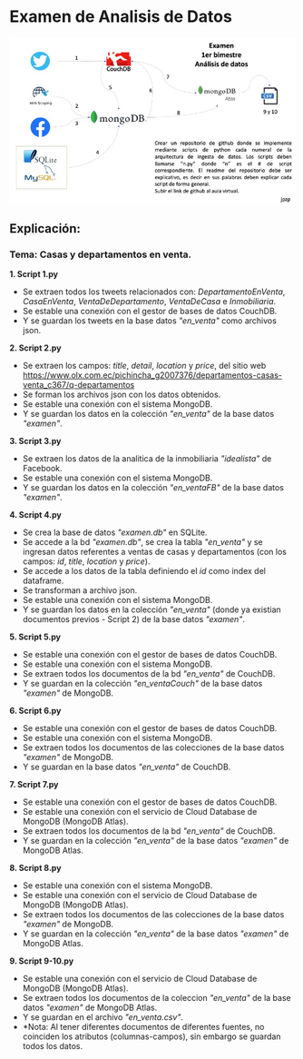 # Examen de Analisis de Datos
![Indicaciones](https://github.com/GabiCC08/examen_AnalisisDatos/blob/main/Indicaciones.jpg)

## Explicación:

### Tema: Casas y departamentos en venta.

**1. Script 1.py**
- Se extraen todos los tweets relacionados con: *DepartamentoEnVenta*, *CasaEnVenta*, *VentaDeDepartamento*, *VentaDeCasa* e *Inmobiliaria*.
- Se estable una conexión con el gestor de bases de datos CouchDB.
- Y se guardan los tweets en la base datos *"en_venta"* como archivos json.

**2. Script 2.py**
- Se extraen los campos: *title*, *detail*, *location* y *price*, del sitio web https://www.olx.com.ec/pichincha_g2007376/departamentos-casas-venta_c367/q-departamentos 
- Se forman los archivos json con los datos obtenidos.
- Se estable una conexión con el sistema MongoDB.
- Y se guardan los datos en la colección *"en_venta"* de la base datos *"examen"*.

**3. Script 3.py**
- Se extraen los datos de la analitica de la inmobiliaria *"idealista"* de Facebook.
- Se estable una conexión con el sistema MongoDB.
- Y se guardan los datos en la colección *"en_ventaFB"* de la base datos *"examen"*.

**4. Script 4.py**
- Se crea la base de datos *"examen.db"* en SQLite.
- Se accede a la bd *"examen.db"*, se crea la tabla *"en_venta"* y se ingresan datos referentes a ventas de casas y departamentos (con los campos: *id*, *title*, *location* y *price*).
- Se accede a los datos de la tabla definiendo el *id* como index del dataframe.
- Se transforman a archivo json.
- Se estable una conexión con el sistema MongoDB.
- Y se guardan los datos en la colección *"en_venta"* (donde ya existian documentos previos - Script 2) de la base datos *"examen"*.

**5. Script 5.py**
- Se estable una conexión con el gestor de bases de datos CouchDB.
- Se estable una conexión con el sistema MongoDB.
- Se extraen todos los documentos de la bd *"en_venta"* de CouchDB.
- Y se guardan en la colección *"en_ventaCouch"* de la base datos *"examen"* de MongoDB.

**6. Script 6.py**
- Se estable una conexión con el gestor de bases de datos CouchDB.
- Se estable una conexión con el sistema MongoDB.
- Se extraen todos los documentos de las colecciones de la base datos *"examen"* de MongoDB.
- Y se guardan en la base datos *"en_venta"* de CouchDB.

**7. Script 7.py**
- Se estable una conexión con el gestor de bases de datos CouchDB.
- Se estable una conexión con el servicio de Cloud Database de MongoDB (MongoDB Atlas).
- Se extraen todos los documentos de la bd *"en_venta"* de CouchDB.
- Y se guardan en la colección *"en_venta"* de la base datos *"examen"* de MongoDB Atlas.

**8. Script 8.py**
- Se estable una conexión con el sistema MongoDB.
- Se estable una conexión con el servicio de Cloud Database de MongoDB (MongoDB Atlas).
- Se extraen todos los documentos de las colecciones de la base datos *"examen"* de MongoDB.
- Y se guardan en la colección *"en_venta"* de la base datos *"examen"* de MongoDB Atlas.

**9. Script 9-10.py**
- Se estable una conexión con el servicio de Cloud Database de MongoDB (MongoDB Atlas).
- Se extraen todos los documentos de la coleccion *"en_venta"* de la base datos *"examen"* de MongoDB Atlas.
- Y se guardan en el archivo *"en_venta.csv"*.
- *Nota: Al tener diferentes documentos de diferentes fuentes, no coinciden los atributos (columnas-campos), sin embargo se guardan todos los datos.
